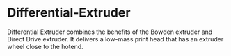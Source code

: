 # Differential-Extruder
Differential Extruder combines the benefits of the Bowden extruder and Direct Drive extruder. It delivers a low-mass print head that has an extruder wheel close to the hotend.
